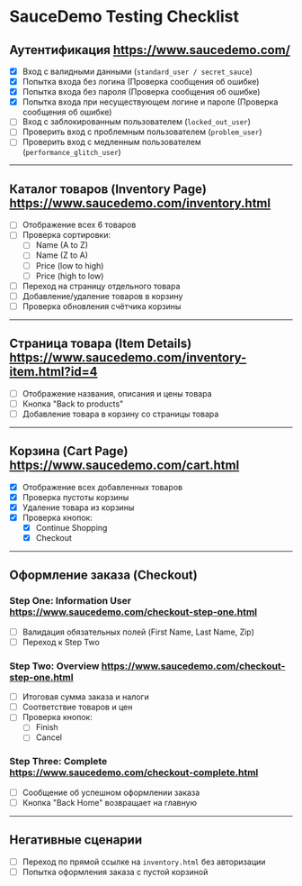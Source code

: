 # SauceDemo Testing Checklist  

## Аутентификация <https://www.saucedemo.com/>

- [X] Вход с валидными данными (`standard_user / secret_sauce`)
- [X] Попытка входа без логина (Проверка сообщения об ошибке)
- [X] Попытка входа без пароля (Проверка сообщения об ошибке)
- [X] Попытка входа при несуществующем логине и пароле (Проверка сообщения об ошибке)
- [ ] Вход с заблокированным пользователем (`locked_out_user`)
- [ ] Проверить вход с проблемным пользователем (`problem_user`)
- [ ] Проверить вход с медленным пользователем (`performance_glitch_user`)
--- 
## Каталог товаров (Inventory Page) <https://www.saucedemo.com/inventory.html>

- [ ] Отображение всех 6 товаров
- [ ] Проверка сортировки:
    - [ ] Name (A to Z)
    - [ ] Name (Z to A)
    - [ ] Price (low to high)
    - [ ] Price (high to low)
- [ ] Переход на страницу отдельного товара
- [ ] Добавление/удаление товаров в корзину
- [ ] Проверка обновления счётчика корзины
---
## Страница товара (Item Details) <https://www.saucedemo.com/inventory-item.html?id=4>

- [ ] Отображение названия, описания и цены товара
- [ ] Кнопка "Back to products"
- [ ] Добавление товара в корзину со страницы товара
---

## Корзина (Cart Page) <https://www.saucedemo.com/cart.html>

- [X] Отображение всех добавленных товаров
- [X] Проверка пустоты корзины 
- [X] Удаление товара из корзины
- [X] Проверка кнопок:
    - [X] Continue Shopping
    - [X] Checkout
---
## Оформление заказа (Checkout)

### Step One:  Information User <https://www.saucedemo.com/checkout-step-one.html>

- [ ] Валидация обязательных полей (First Name, Last Name, Zip)
- [ ] Переход к Step Two

### Step Two: Overview <https://www.saucedemo.com/checkout-step-one.html>

- [ ] Итоговая сумма заказа и налоги
- [ ] Соответствие товаров и цен
- [ ] Проверка кнопок:
    - [ ] Finish
    - [ ] Cancel

### Step Three: Complete <https://www.saucedemo.com/checkout-complete.html>

- [ ] Сообщение об успешном оформлении заказа
- [ ] Кнопка "Back Home" возвращает на главную

---
## Негативные сценарии

- [ ] Переход по прямой ссылке на `inventory.html` без авторизации
- [ ] Попытка оформления заказа с пустой корзиной
